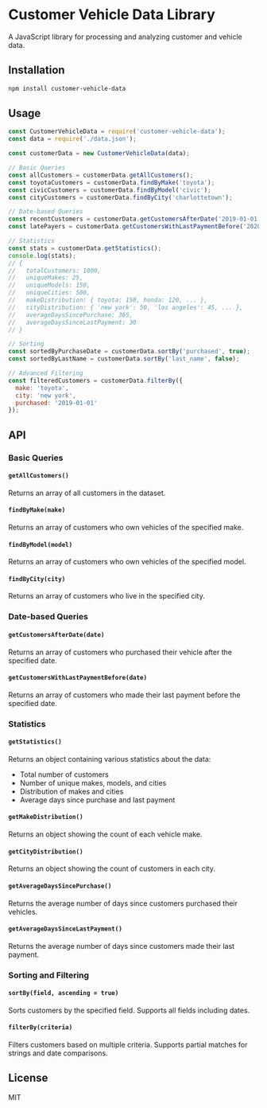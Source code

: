 # Customer Vehicle Data Library

A JavaScript library for processing and analyzing customer and vehicle data.

## Installation

```bash
npm install customer-vehicle-data
```

## Usage

```javascript
const CustomerVehicleData = require('customer-vehicle-data');
const data = require('./data.json');

const customerData = new CustomerVehicleData(data);

// Basic Queries
const allCustomers = customerData.getAllCustomers();
const toyotaCustomers = customerData.findByMake('toyota');
const civicCustomers = customerData.findByModel('civic');
const cityCustomers = customerData.findByCity('charlottetown');

// Date-based Queries
const recentCustomers = customerData.getCustomersAfterDate('2019-01-01');
const latePayers = customerData.getCustomersWithLastPaymentBefore('2020-12-31');

// Statistics
const stats = customerData.getStatistics();
console.log(stats);
// {
//   totalCustomers: 1000,
//   uniqueMakes: 25,
//   uniqueModels: 150,
//   uniqueCities: 500,
//   makeDistribution: { toyota: 150, honda: 120, ... },
//   cityDistribution: { 'new york': 50, 'los angeles': 45, ... },
//   averageDaysSincePurchase: 365,
//   averageDaysSinceLastPayment: 30
// }

// Sorting
const sortedByPurchaseDate = customerData.sortBy('purchased', true);
const sortedByLastName = customerData.sortBy('last_name', false);

// Advanced Filtering
const filteredCustomers = customerData.filterBy({
  make: 'toyota',
  city: 'new york',
  purchased: '2019-01-01'
});
```

## API

### Basic Queries

#### `getAllCustomers()`
Returns an array of all customers in the dataset.

#### `findByMake(make)`
Returns an array of customers who own vehicles of the specified make.

#### `findByModel(model)`
Returns an array of customers who own vehicles of the specified model.

#### `findByCity(city)`
Returns an array of customers who live in the specified city.

### Date-based Queries

#### `getCustomersAfterDate(date)`
Returns an array of customers who purchased their vehicle after the specified date.

#### `getCustomersWithLastPaymentBefore(date)`
Returns an array of customers who made their last payment before the specified date.

### Statistics

#### `getStatistics()`
Returns an object containing various statistics about the data:
- Total number of customers
- Number of unique makes, models, and cities
- Distribution of makes and cities
- Average days since purchase and last payment

#### `getMakeDistribution()`
Returns an object showing the count of each vehicle make.

#### `getCityDistribution()`
Returns an object showing the count of customers in each city.

#### `getAverageDaysSincePurchase()`
Returns the average number of days since customers purchased their vehicles.

#### `getAverageDaysSinceLastPayment()`
Returns the average number of days since customers made their last payment.

### Sorting and Filtering

#### `sortBy(field, ascending = true)`
Sorts customers by the specified field. Supports all fields including dates.

#### `filterBy(criteria)`
Filters customers based on multiple criteria. Supports partial matches for strings and date comparisons.

## License

MIT 